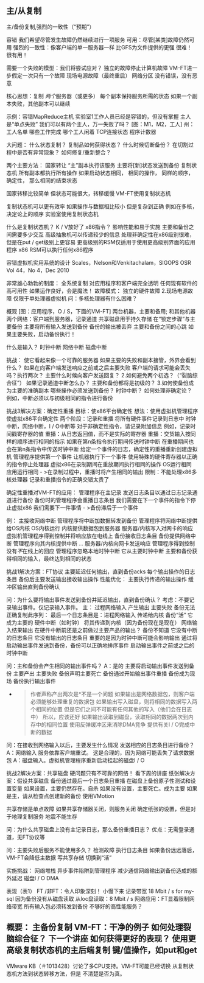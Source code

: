 ## 主/从复制
主/备份复制,强烈的一致性（“预期”）

容错
  我们希望尽管发生故障仍然继续进行一项服务
  可用：尽管[某类]故障仍然可用
  强烈的一致性：像客户端的单一服务器一样
    比GFS为文件提供的更强
  很难！
  很有用！

需要一个失败的模型：我们将尝试应对？
  独立的故障停止计算机故障
   VM-FT进一步假定一次只有一个故障
  现场电源故障（最终重启）
  网络分区
  没有错误，没有恶意

核心思想：复制
  *两个*服务器（或更多）
  每个副本保持服务所需的状态
  如果一个副本失败，其他副本可以继续

示例：容错MapReduce主机
  实验室1工作人员已经是容错的，但没有掌握
    主人是“单点失败”
  我们可以有两个主人，万一失败了吗？
  [图：M1，M2，工人]
  州：
    工人名单
    哪些工作完成
    哪个工人闲着
    TCP连接状态
    程序计数器

大问题：
  什么状态复制？
  复制品如何获得状态？
  什么时候切断备份？
  在切割过程中是否有异常现象？
  如何修复/重新整合？

两个主要方法：
  国家转让
    “主”副本执行该服务
    主要将[新]状态发送到备份
  复制状态机
    所有副本都执行所有操作
    如果启动状态相同，
      相同的操作，
      同样的顺序，
      确定性，
      那么相同的结束状态

国家转移比较简单
  但状态可能很大，转移缓慢
  VM-FT使用复制状态机

复制状态机可以更有效率
  如果操作与数据相比较小
  但是复杂到正确
    例如在多核，决定论上的顺序
  实验室使用复制状态机

什么是复制状态机？
  K / V放好了
  x86指令？
  影响性能和易于实施
    主要和备份之间需要多少交互
      高级抽象机可以传递较少的信息
    处理非确定性在x86级别很难，但是在put / get级别上更容易
  更高级别的RSM仅适用于使用更高级别界面的应用程序
    x86 RSM可以执行任何x86程序

容错虚拟机实用系统的设计
Scales，Nelson和Venkitachalam，SIGOPS OSR Vol 44，No 4，Dec 2010

非常雄心勃勃的制度：
  全系统复制
  对应用程序和客户端完全透明
  任何现有软件的高可用性
  如果运作良好，会是魔法！
  故障模式：
    独立的硬件故障
    2.现场电源故障
  仅限于单处理器虚拟机
    问：多核处理器有什么困难？

概观
  [图：应用程序，O / S，下面的VM-FT]
  两台机器，主要和备用; 和其他机器
  两个网络：客户端到服务器，记录通道
  共享磁盘用于持久存储
  在“锁定步骤”与主要备份
    主要将所有输入发送到备份
    备份的输出被丢弃
  主要和备份之间的心跳
    如果主要失败，启动备份执行！

什么是输入？
  时钟中断
  网络中断
  磁盘中断

挑战：
  使它看起来像一个可靠的服务器
    如果主要的失败和副本接管，外界会看到什么？
      如果在向客户端发送响应之前或之后主要失败
      客户端的请求可能会丢失吗？执行两次？
    主要什么时候向客户发送回复？
  2.如何避免两个初选？（“裂脑综合征”）
    如果记录通道中断怎么办？
    主要和备份都将是初级的？
  3.如何使备份成为主要的准确副本
    哪些操作必须发送到备份？
      时钟中断？
    如何处理非确定论？
      例如，中断必须以与初级相同的指令进行备份

挑战3解决方案：确定性重播
  目标：使x86平台确定性
    想法：使用虚拟机管理程序使虚拟x86平台确定性
    两个阶段：记录和重播
  将所有硬件事件记录到日志中
    时钟中断，网络中断，I / O中断等
    对于非确定性指令，请记录附加信息
      例如，记录时间戳寄存器的值
      重播：从日志返回值，而不是实际的寄存器
  重播：交货输入按同样的顺序进行相同的指示
    如果在第n条指令执行期间传送时钟中断
    在重播期间也会在第n条指令中传送时钟中断
  给定一个事件的日志，确定性的重播重新创建虚拟机
    管理程序提供第一个事件
    让机器执行下一个事件
      使用特殊的硬件寄存器以正确的指令停止处理器
    虚拟x86在录制期间在重放期间执行相同的操作
      OS运行相同
      应用运行相同
      - >在录制过程中，重播时将产生相同的输出
  限制：不能处理x86多核处理器
    记录和重播指令的正确交错太贵了

确定性重播对VM-FT的应用：
  管理程序在主记录
    发送日志条目以通过日志记录通道进行备份
  备份时的管理程序会重播日志条目
    我们需要在下一个事件的指令下停止虚拟x86
    我们需要下一件事情
    - >备份滞后于一个事件
    
例：
  主接收网络中断
    管理程序将中断加数据转发到备份
    管理程序将网络中断提供给OS内核
    OS内核运行
    内核提供数据包到服务器
    服务器/内核写入对网卡的响应
    虚拟机管理程序得到控制并将响应放在电线上
  备份接收日志条目
    备份提供网络中断
    管理程序向其内核提供中断
    ...
    服务器/内核向网卡发送响应
    管理程序得到控制
      没有*不*在线上的回应
    管理程序忽略本地时钟中断
      它从主要时钟中断
  主要和备份获得相同的输入，最终达到相同的状态

挑战1解决方案：FT协议
  主要延迟任何输出，直到备份acks
    每个输出操作的日志条目
    备份后主要发送输出接收输出操作
  性能优化：
    主要执行传递的输出操作
    缓冲区输出直到备份确认

问：为什么要将输出事件发送到备份并延迟输出，直到备份确认？
  考虑：不要记录输出事件。仅记录输入事件。
  主：
    过程网络输入
    产生输出
    主要失败
  备份无法正确复制此序列：
    最后一个日志条目是：进程网络输入
      传递给内核
    备份“活”
      它成为主要的
    硬件中断（如时钟）
      将其传递到内核（因为备份现在是现在）
    网络输入结果输出
      在硬件中断前还是之前做过主要产品的输出？
      备份不知道
        它没有中断的日志条目
    它没有输出的日志条目
      重要的是因为时钟中断可能会影响输出
  通过将启动输出事件发送到备份，备份可以正确地排序事件
    启动输出事件之前或之后的时钟中断

问：主和备份会产生相同的输出事件吗？ 
  A：是的
  主要将启动输出事件发送到备份
  主要产出
  主要失败
  备份声明主要死亡
  备份通过开始输出事件重播
  备份成为现场
  备份执行输出事件
  - >作者声称产出两次是*不是一个问题
    如果输出是网络数据包，则客户端必须能够处理重复的数据包
    如果输出写入磁盘，则将相同的数据写入两个相同的位置
      但是它们之间不可能有任何其他的写入（他们会在日志中）
      所以，应该还好
    如果输出读取到磁盘，读取相同的数据两次到内存中的相同位置
      使用反弹缓冲区来消除DMA竞争
      提供有关I / O完成中断的数据
    
问：在接收到网络输入以后，主要发生什么情况
发送相应的日志条目进行备份？
  A：网络输入 服务依靠客户端重试。
    这是合理的，因为网络可能丢失了请求数据包
  A：磁盘输入。虚拟机管理程序重新启动挂起的磁盘I / O

挑战2解决方案：共享磁盘
  硬问题只有不可靠的网络！
    看下周的讲座
  纸张解决方案：假设共享磁盘
    备份通过最后一个日志条目重播
    在磁盘上备份原子性测试和设置变量
      如果设置，主要仍然存在。自杀
      如果没有设置，主要死亡。成为主要
      如果是主，请从检查点创建新的备份
        使用VMotion
      
共享存储是单点故障
    如果共享存储器关闭，则服务关闭
  确定纸张的设置，但是对于地理复制服务
    地震不能生存

问：为什么共享磁盘上没有主记录日志，那么备份重播日志？
  优点：无需登录通道，无FT协议等

问：主要失败后服务不能使用多久？
  检测故障
  执行日志条目
    如果备份远远落后，VM-FT会降低主数据
  写共享存储
  切换到“活”

实施挑战：
  网络堆栈
    异步事件陷阱到管理程序
    减少通信网络输出到备份造成的额外延迟
  磁盘I / O
    DMA

表现（表1）
  FT /非FT：令人印象深刻！
    小慢下来
  记录带宽
    18 Mbit / s for my-sql
      因为备份没有从磁盘读取
      从loc盘读取：8 Mbit / s
  网络应用：FT显着限制网络带宽
    所有输入包必须转发到备份
  不够好的高性能服务？

概要：
  主备份复制
    VM-FT：干净的例子
  如何处理裂脑综合征？
    下一个讲座
  如何获得更好的表现？
    使用更高级复制状态机的主后端复制
      键/值操作，如put和get
----

VMware KB（＃1013428）讨论了多CPU支持。VM-FT可能已经切换
从复制状态机方法到状态转移方法，但是
不清楚是否为真。